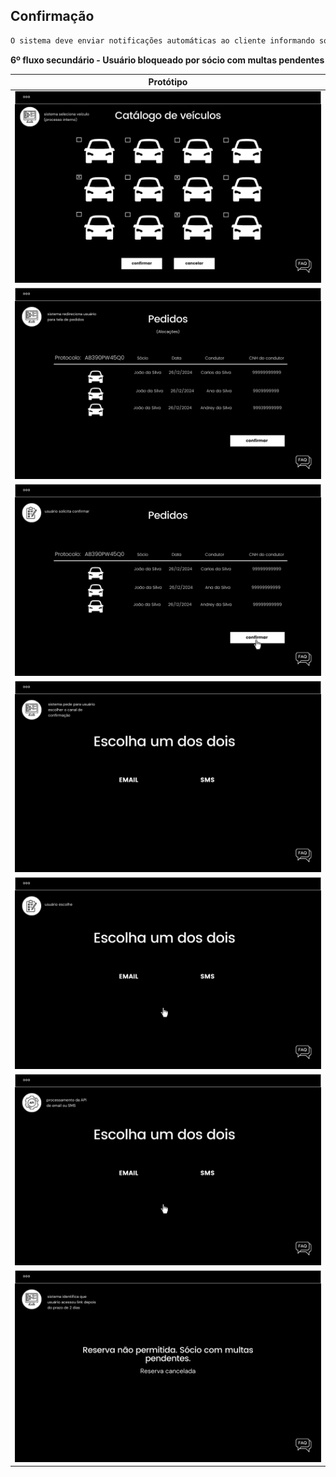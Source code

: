 ## Confirmação

```markdown
O sistema deve enviar notificações automáticas ao cliente informando sobre a disponibilidade do veículo reservado, sob a condição de que o cliente terá um prazo de 2 dias para responder à notificação confirmando ou cancelando a reserva. Caso contrário, o veículo será disponibilizado para o próximo cliente na fila de espera.
```


**6º fluxo secundário - Usuário bloqueado por sócio com multas pendentes**

| Protótipo |
| --- |
| ![](../img-fluxos/req-09/54.png)|
| ![](../img-fluxos/req-09/55.png)|
| ![](../img-fluxos/req-09/56.png) |
| ![](../img-fluxos/req-09/57.png) |
| ![](../img-fluxos/req-09/58.png) |
| ![](../img-fluxos/req-09/59.png) |
| ![](../img-fluxos/req-09/61.png) |




